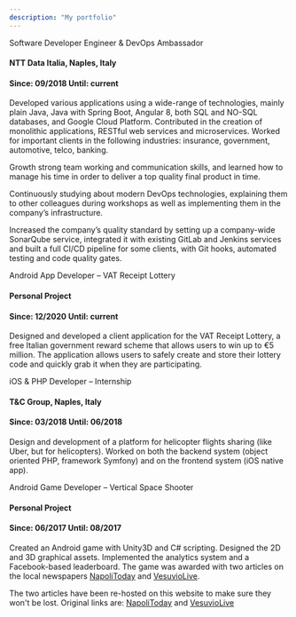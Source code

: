```yaml
---
description: "My portfolio"
---
```


<p class="btn collapsible">Software Developer Engineer & DevOps Ambassador</p>
<div class="content">
  <div class="container"><div class="row">
    <div class="col-6 col-xs-6 col-sm-6 col-md-6 col-lg-6 col-xl-6"><h4>NTT Data Italia, Naples, Italy</h4></div>
    <div class="col-6 col-xs-6 col-sm-6 col-md-6 col-lg-6 col-xl-6"><h4><span>Since: 09/2018</span>   <span>Until: current</span></h4></div>
  </div></div>
  <p>Developed various applications using a wide-range of technologies, mainly plain Java, Java with Spring Boot, Angular 8, both SQL and NO-SQL databases, and Google Cloud Platform. Contributed in the creation of monolithic applications, RESTful web services and microservices. Worked for important clients in the following industries: insurance, government, automotive, telco, banking.</p>
  <p>Growth strong team working and communication skills, and learned how to manage his time in order to deliver a top quality final product in time.</p>
  <p>Continuously studying about modern DevOps technologies, explaining them to other colleagues during workshops as well as implementing them in the company’s infrastructure.</p>
  <p>Increased the company’s quality standard by setting up a company-wide SonarQube service, integrated it with existing GitLab and Jenkins services and built a full CI/CD pipeline for some clients, with Git hooks, automated testing and code quality gates.</p>
</div>

<p class="btn collapsible">Android App Developer – VAT Receipt Lottery</p>
<div class="content">
  <div class="container"><div class="row">
    <div class="col-6 col-xs-6 col-sm-6 col-md-6 col-lg-6 col-xl-6"><h4>Personal Project</h4></div>
    <div class="col-6 col-xs-6 col-sm-6 col-md-6 col-lg-6 col-xl-6"><h4><span>Since: 12/2020</span>   <span>Until: current</span></h4></div>
  </div></div>
  <p>Designed and developed a client application for the VAT Receipt Lottery, a free Italian government reward scheme that allows users to win up to €5 million. The application allows users to safely create and store their lottery code and quickly grab it when they are participating.</p>
</div>

<p class="btn collapsible">iOS & PHP Developer – Internship</p>
<div class="content">
  <div class="container"><div class="row">
    <div class="col-6 col-xs-6 col-sm-6 col-md-6 col-lg-6 col-xl-6"><h4>T&C Group, Naples, Italy</h4></div>
    <div class="col-6 col-xs-6 col-sm-6 col-md-6 col-lg-6 col-xl-6"><h4><span>Since: 03/2018</span>   <span>Until: 06/2018</span></h4></div>
  </div></div>
  <p>Design and development of a platform for helicopter flights sharing (like Uber, but for helicopters). Worked on both the backend system (object oriented PHP, framework Symfony) and on the frontend system (iOS native app).</p>
</div>

<p class="btn collapsible">Android Game Developer – Vertical Space Shooter</p>
<div class="content">
  <div class="container"><div class="row">
    <div class="col-6 col-xs-6 col-sm-6 col-md-6 col-lg-6 col-xl-6"><h4>Personal Project</h4></div>
    <div class="col-6 col-xs-6 col-sm-6 col-md-6 col-lg-6 col-xl-6"><h4><span>Since: 06/2017</span>   <span>Until: 08/2017</span></h4></div>
  </div></div>
  <p>Created an Android game with Unity3D and C# scripting. Designed the 2D and 3D graphical assets. Implemented the analytics system and a Facebook-based leaderboard. The game was awarded with two articles on the local newspapers <a href="{{ base.url | prepend: site.url }}/external/articolo-napoli-today">NapoliToday</a> and <a href="{{ base.url | prepend: site.url }}/external/articolo-vesuvio-live">VesuvioLive</a>.</p>
  <p>The two articles have been re-hosted on this website to make sure they won't be lost. Original links are: <a href="https://goo.gl/4aQWzE">NapoliToday</a> and <a href="https://goo.gl/9VDzBa">VesuvioLive</a></p>
</div>

<script src="{{ base.url | prepend: site.url }}/assets/js/collapsible-items.js"></script>
